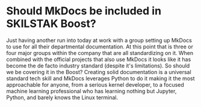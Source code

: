 # Should MkDocs be included in SKILSTAK Boost?

Just having another run into today at work with a group setting up MkDocs to use for all their departmental documentation. At this point that is three or four major groups within the company that are all standardizing on it. When combined with the official projects that also use MkDocs it looks like it has become the de facto industry standard (despite it's limitations). So should we be covering it in the Boost? Creating solid documentation is a universal standard tech skill and MkDocs leverages Python to do it making it the most approachable for anyone, from a serious kernel developer, to a focused machine learning professional who has learning nothing but Jupyter, Python, and barely knows the Linux terminal.

